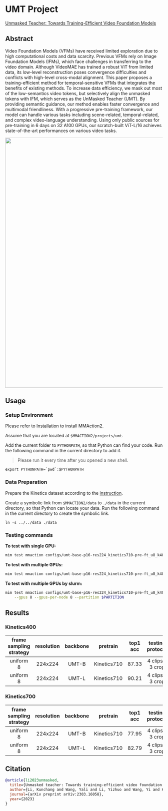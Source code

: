 # UMT Project

[Unmasked Teacher: Towards Training-Efficient Video Foundation Models](https://arxiv.org/abs/2303.16058)

<!-- [ALGORITHM] -->

## Abstract

<!-- [ABSTRACT] -->

Video Foundation Models (VFMs) have received limited exploration due to high computational costs and data scarcity. Previous VFMs rely on Image Foundation Models (IFMs), which face challenges in transferring to the video domain. Although VideoMAE has trained a robust ViT from limited data, its low-level reconstruction poses convergence difficulties and conflicts with high-level cross-modal alignment. This paper proposes a training-efficient method for temporal-sensitive VFMs that integrates the benefits of existing methods. To increase data efficiency, we mask out most of the low-semantics video tokens, but selectively align the unmasked tokens with IFM, which serves as the UnMasked Teacher (UMT). By providing semantic guidance, our method enables faster convergence and multimodal friendliness. With a progressive pre-training framework, our model can handle various tasks including scene-related, temporal-related, and complex video-language understanding. Using only public sources for pre-training in 6 days on 32 A100 GPUs, our scratch-built ViT-L/16 achieves state-of-the-art performances on various video tasks.

<!-- [IMAGE] -->

<div align=center>
<img src="https://github-production-user-asset-6210df.s3.amazonaws.com/58767402/262291190-bdaa6899-e1d6-460f-b329-23d8b38511f3.png" width="800"/>
</div>

## Usage

### Setup Environment

Please refer to [Installation](https://mmaction2.readthedocs.io/en/latest/get_started/installation.html) to install MMAction2.

Assume that you are located at `$MMACTION2/projects/umt`.

Add the current folder to `PYTHONPATH`, so that Python can find your code. Run the following command in the current directory to add it.

> Please run it every time after you opened a new shell.

```shell
export PYTHONPATH=`pwd`:$PYTHONPATH
```

### Data Preparation

Prepare the Kinetics dataset according to the [instruction](https://github.com/open-mmlab/mmaction2/tree/main/tools/data/kinetics#readme).

Create a symbolic link from `$MMACTION2/data` to `./data` in the current directory, so that Python can locate your data. Run the following command in the current directory to create the symbolic link.

```shell
ln -s ../../data ./data
```

### Testing commands

**To test with single GPU:**

```bash
mim test mmaction configs/umt-base-p16-res224_kinetics710-pre-ft_u8_k400-rgb.py --checkpoint $CHECKPOINT
```

**To test with multiple GPUs:**

```bash
mim test mmaction configs/umt-base-p16-res224_kinetics710-pre-ft_u8_k400-rgb.py --checkpoint $CHECKPOINT --launcher pytorch --gpus 8
```

**To test with multiple GPUs by slurm:**

```bash
mim test mmaction configs/umt-base-p16-res224_kinetics710-pre-ft_u8_k400-rgb.py --checkpoint $CHECKPOINT --launcher slurm \
    --gpus 8 --gpus-per-node 8 --partition $PARTITION
```

## Results

### Kinetics400

| frame sampling strategy | resolution | backbone |  pretrain   | top1 acc | testing protocol |                             config                              |                             ckpt                              |
| :---------------------: | :--------: | :------: | :---------: | :------: | :--------------: | :-------------------------------------------------------------: | :-----------------------------------------------------------: |
|        uniform 8        |  224x224   |  UMT-B   | Kinetics710 |  87.33   | 4 clips x 3 crop | [config](configs/umt-base-p16-res224_kinetics710-pre-ft_u8_k400-rgb.py) | [ckpt](https://download.openmmlab.com/mmaction/v1.0/projects/umt/umt-base-p16-res224_kinetics710-pre-ft_u8_k400-rgb/umt-base-p16-res224_kinetics710-pre-ft_u8_k400-rgb.pth) |
|        uniform 8        |  224x224   |  UMT-L   | Kinetics710 |  90.21   | 4 clips x 3 crop | [config](configs/umt-large-p16-res224_kinetics710-pre-ft_u8_k400-rgb.py) | [ckpt](https://download.openmmlab.com/mmaction/v1.0/projects/umt/umt-large-p16-res224_kinetics710-pre-ft_u8_k400-rgb/umt-large-p16-res224_kinetics710-pre-ft_u8_k400-rgb.pth) |

### Kinetics700

| frame sampling strategy | resolution | backbone |  pretrain   | top1 acc | testing protocol |                             config                              |                             ckpt                              |
| :---------------------: | :--------: | :------: | :---------: | :------: | :--------------: | :-------------------------------------------------------------: | :-----------------------------------------------------------: |
|        uniform 8        |  224x224   |  UMT-B   | Kinetics710 |  77.95   | 4 clips x 3 crop | [config](configs/umt-base-p16-res224_kinetics710-pre-ft_u8_k700-rgb.py) | [ckpt](https://download.openmmlab.com/mmaction/v1.0/projects/umt/umt-base-p16-res224_kinetics710-pre-ft_u8_k700-rgb/umt-base-p16-res224_kinetics710-pre-ft_u8_k700-rgb.pth) |
|        uniform 8        |  224x224   |  UMT-L   | Kinetics710 |  82.79   | 4 clips x 3 crop | [config](configs/umt-large-p16-res224_kinetics710-pre-ft_u8_k700-rgb.py) | [ckpt](https://download.openmmlab.com/mmaction/v1.0/projects/umt/umt-large-p16-res224_kinetics710-pre-ft_u8_k700-rgb/umt-large-p16-res224_kinetics710-pre-ft_u8_k700-rgb.pth) |

## Citation

<!-- Replace to the citation of the paper your project refers to. -->

```bibtex
@article{li2023unmasked,
  title={Unmasked teacher: Towards training-efficient video foundation models},
  author={Li, Kunchang and Wang, Yali and Li, Yizhuo and Wang, Yi and He, Yinan and Wang, Limin and Qiao, Yu},
  journal={arXiv preprint arXiv:2303.16058},
  year={2023}
}
```

